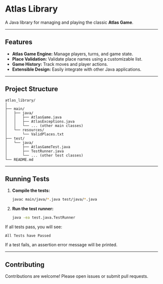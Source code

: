 # Atlas Library

A Java library for managing and playing the classic **Atlas Game**.

---

## Features

- **Atlas Game Engine:** Manage players, turns, and game state.
- **Place Validation:** Validate place names using a customizable list.
- **Game History:** Track moves and player actions.
- **Extensible Design:** Easily integrate with other Java applications.

---

## Project Structure

```
atlas_library/
│
├── main/
│   ├── java/
│   │   ├── AtlasGame.java
│   │   ├── AtlasExceptions.java
│   │   └── ... (other main classes)
│   └── resources/
│       └── ValidPlaces.txt
├── test/
│   └── java/
│       ├── AtlasGameTest.java
│       ├── TestRunner.java
│       └── ... (other test classes)
└── README.md
```

---

## Running Tests

1. **Compile the tests:**
   ```bash
   javac main/java/*.java test/java/*.java
   ```

2. **Run the test runner:**
   ```bash
   java -ea test.java.TestRunner
   ```

If all tests pass, you will see:
```
All Tests have Passed
```
If a test fails, an assertion error message will be printed.

---

## Contributing

Contributions are welcome! Please open issues or submit pull requests.
